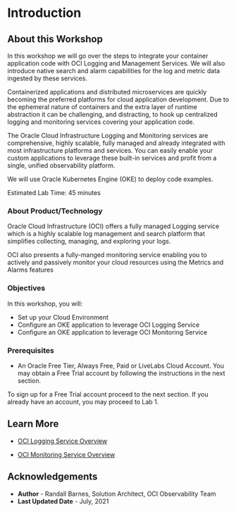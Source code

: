 # Introduction

## About this Workshop

In this workshop we will go over the steps to integrate your container application code with OCI Logging and Management Services.  We will also introduce native search and alarm capabilities for the log and metric data ingested by these services.  

Containerized applications and distributed microservices are quickly becoming the preferred platforms for cloud application development.  Due to the ephemeral nature of containers and the extra layer of runtime abstraction it can be challenging, and distracting, to hook up centralized logging and monitoring services covering your application code.

The Oracle Cloud Infrastructure Logging and Monitoring services are comprehensive, highly scalable, fully managed and already integrated with most infrastructure platforms and services.  You can easily enable your custom applications to leverage these built-in services and profit from a single, unified observability platform.

We will use Oracle Kubernetes Engine (OKE) to deploy code examples.    


Estimated Lab Time: 45 minutes

### About Product/Technology
Oracle Cloud Infrastructure (OCI) offers a fully managed Logging service which is a highly scalable log management and search platform that simplifies collecting, managing, and exploring your logs.

OCI also presents a fully-manged monitoring service enabling you to actively and passively monitor your cloud resources using the Metrics and Alarms features


### Objectives

In this workshop, you will:
* Set up your Cloud Environment
* Configure an OKE application to leverage OCI Logging Service
* Configure an OKE application to leverage OCI Monitoring Service


### Prerequisites

* An Oracle Free Tier, Always Free, Paid or LiveLabs Cloud Account.  You may obtain a Free Trial account by following the instructions in the next section.


To sign up for a Free Trial account proceed to the next section.  If you already have an account, you may proceed to Lab 1.

## Learn More

* [OCI Logging Service Overview](https://docs.cloud.oracle.com/en-us/iaas/Content/Logging/Concepts/loggingoverview.htm)

* [OCI Monitoring Service Overview](https://docs.oracle.com/en-us/iaas/Content/Monitoring/Concepts/monitoringoverview.htm)


## Acknowledgements
* **Author** - Randall Barnes, Solution Architect, OCI Observability Team
* **Last Updated Date** - July, 2021
